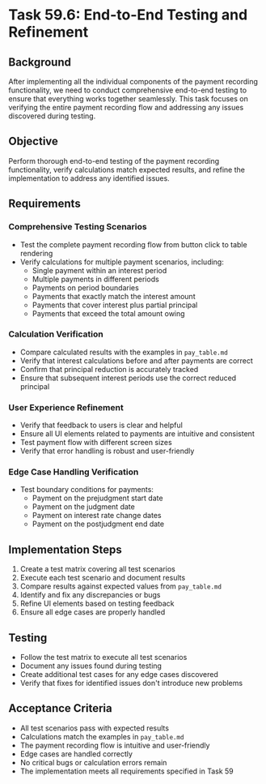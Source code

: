 # Task 59.6: End-to-End Testing and Refinement

## Background
After implementing all the individual components of the payment recording functionality, we need to conduct comprehensive end-to-end testing to ensure that everything works together seamlessly. This task focuses on verifying the entire payment recording flow and addressing any issues discovered during testing.

## Objective
Perform thorough end-to-end testing of the payment recording functionality, verify calculations match expected results, and refine the implementation to address any identified issues.

## Requirements

### Comprehensive Testing Scenarios
- Test the complete payment recording flow from button click to table rendering
- Verify calculations for multiple payment scenarios, including:
  - Single payment within an interest period
  - Multiple payments in different periods
  - Payments on period boundaries
  - Payments that exactly match the interest amount
  - Payments that cover interest plus partial principal
  - Payments that exceed the total amount owing

### Calculation Verification
- Compare calculated results with the examples in `pay_table.md`
- Verify that interest calculations before and after payments are correct
- Confirm that principal reduction is accurately tracked
- Ensure that subsequent interest periods use the correct reduced principal

### User Experience Refinement
- Verify that feedback to users is clear and helpful
- Ensure all UI elements related to payments are intuitive and consistent
- Test payment flow with different screen sizes
- Verify that error handling is robust and user-friendly

### Edge Case Handling Verification
- Test boundary conditions for payments:
  - Payment on the prejudgment start date
  - Payment on the judgment date
  - Payment on interest rate change dates
  - Payment on the postjudgment end date

## Implementation Steps
1. Create a test matrix covering all test scenarios
2. Execute each test scenario and document results
3. Compare results against expected values from `pay_table.md`
4. Identify and fix any discrepancies or bugs
5. Refine UI elements based on testing feedback
6. Ensure all edge cases are properly handled

## Testing
- Follow the test matrix to execute all test scenarios
- Document any issues found during testing
- Create additional test cases for any edge cases discovered
- Verify that fixes for identified issues don't introduce new problems

## Acceptance Criteria
- All test scenarios pass with expected results
- Calculations match the examples in `pay_table.md`
- The payment recording flow is intuitive and user-friendly
- Edge cases are handled correctly
- No critical bugs or calculation errors remain
- The implementation meets all requirements specified in Task 59
